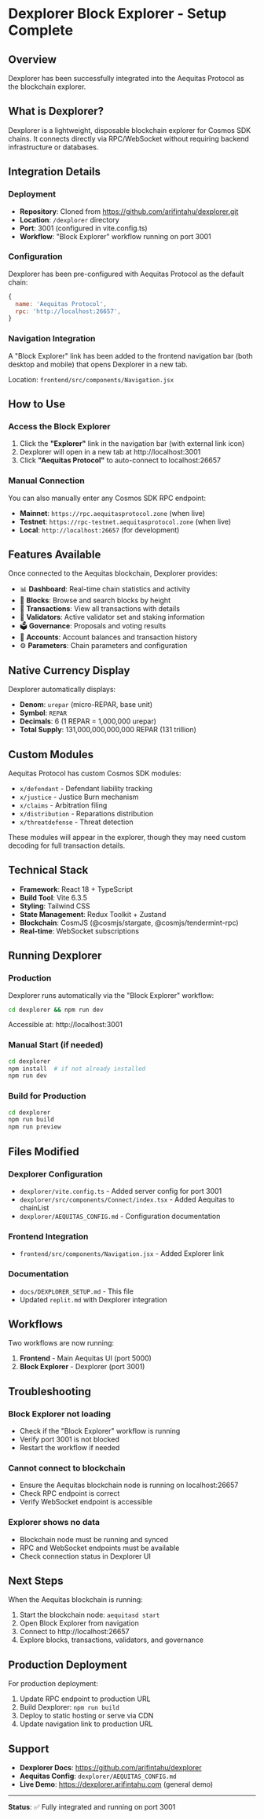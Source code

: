 # Dexplorer Block Explorer - Setup Complete

## Overview
Dexplorer has been successfully integrated into the Aequitas Protocol as the blockchain explorer.

## What is Dexplorer?
Dexplorer is a lightweight, disposable blockchain explorer for Cosmos SDK chains. It connects directly via RPC/WebSocket without requiring backend infrastructure or databases.

## Integration Details

### Deployment
- **Repository**: Cloned from https://github.com/arifintahu/dexplorer.git
- **Location**: `/dexplorer` directory
- **Port**: 3001 (configured in vite.config.ts)
- **Workflow**: "Block Explorer" workflow running on port 3001

### Configuration
Dexplorer has been pre-configured with Aequitas Protocol as the default chain:

```javascript
{
  name: 'Aequitas Protocol',
  rpc: 'http://localhost:26657',
}
```

### Navigation Integration
A "Block Explorer" link has been added to the frontend navigation bar (both desktop and mobile) that opens Dexplorer in a new tab.

Location: `frontend/src/components/Navigation.jsx`

## How to Use

### Access the Block Explorer
1. Click the **"Explorer"** link in the navigation bar (with external link icon)
2. Dexplorer will open in a new tab at http://localhost:3001
3. Click **"Aequitas Protocol"** to auto-connect to localhost:26657

### Manual Connection
You can also manually enter any Cosmos SDK RPC endpoint:
- **Mainnet**: `https://rpc.aequitasprotocol.zone` (when live)
- **Testnet**: `https://rpc-testnet.aequitasprotocol.zone` (when live)
- **Local**: `http://localhost:26657` (for development)

## Features Available

Once connected to the Aequitas blockchain, Dexplorer provides:

- 📊 **Dashboard**: Real-time chain statistics and activity
- 🔗 **Blocks**: Browse and search blocks by height
- 💱 **Transactions**: View all transactions with details
- 👥 **Validators**: Active validator set and staking information
- 🗳️ **Governance**: Proposals and voting results
- 📝 **Accounts**: Account balances and transaction history
- ⚙️ **Parameters**: Chain parameters and configuration

## Native Currency Display

Dexplorer automatically displays:
- **Denom**: `urepar` (micro-REPAR, base unit)
- **Symbol**: `REPAR`
- **Decimals**: 6 (1 REPAR = 1,000,000 urepar)
- **Total Supply**: 131,000,000,000,000 REPAR (131 trillion)

## Custom Modules

Aequitas Protocol has custom Cosmos SDK modules:
- `x/defendant` - Defendant liability tracking
- `x/justice` - Justice Burn mechanism
- `x/claims` - Arbitration filing
- `x/distribution` - Reparations distribution
- `x/threatdefense` - Threat detection

These modules will appear in the explorer, though they may need custom decoding for full transaction details.

## Technical Stack

- **Framework**: React 18 + TypeScript
- **Build Tool**: Vite 6.3.5
- **Styling**: Tailwind CSS
- **State Management**: Redux Toolkit + Zustand
- **Blockchain**: CosmJS (@cosmjs/stargate, @cosmjs/tendermint-rpc)
- **Real-time**: WebSocket subscriptions

## Running Dexplorer

### Production
Dexplorer runs automatically via the "Block Explorer" workflow:
```bash
cd dexplorer && npm run dev
```
Accessible at: http://localhost:3001

### Manual Start (if needed)
```bash
cd dexplorer
npm install  # if not already installed
npm run dev
```

### Build for Production
```bash
cd dexplorer
npm run build
npm run preview
```

## Files Modified

### Dexplorer Configuration
- `dexplorer/vite.config.ts` - Added server config for port 3001
- `dexplorer/src/components/Connect/index.tsx` - Added Aequitas to chainList
- `dexplorer/AEQUITAS_CONFIG.md` - Configuration documentation

### Frontend Integration
- `frontend/src/components/Navigation.jsx` - Added Explorer link

### Documentation
- `docs/DEXPLORER_SETUP.md` - This file
- Updated `replit.md` with Dexplorer integration

## Workflows

Two workflows are now running:
1. **Frontend** - Main Aequitas UI (port 5000)
2. **Block Explorer** - Dexplorer (port 3001)

## Troubleshooting

### Block Explorer not loading
- Check if the "Block Explorer" workflow is running
- Verify port 3001 is not blocked
- Restart the workflow if needed

### Cannot connect to blockchain
- Ensure the Aequitas blockchain node is running on localhost:26657
- Check RPC endpoint is correct
- Verify WebSocket endpoint is accessible

### Explorer shows no data
- Blockchain node must be running and synced
- RPC and WebSocket endpoints must be available
- Check connection status in Dexplorer UI

## Next Steps

When the Aequitas blockchain is running:
1. Start the blockchain node: `aequitasd start`
2. Open Block Explorer from navigation
3. Connect to http://localhost:26657
4. Explore blocks, transactions, validators, and governance

## Production Deployment

For production deployment:
1. Update RPC endpoint to production URL
2. Build Dexplorer: `npm run build`
3. Deploy to static hosting or serve via CDN
4. Update navigation link to production URL

## Support

- **Dexplorer Docs**: https://github.com/arifintahu/dexplorer
- **Aequitas Config**: `dexplorer/AEQUITAS_CONFIG.md`
- **Live Demo**: https://dexplorer.arifintahu.com (general demo)

---

**Status**: ✅ Fully integrated and running on port 3001
